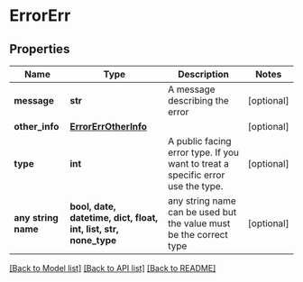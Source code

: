 # ErrorErr


## Properties
Name | Type | Description | Notes
------------ | ------------- | ------------- | -------------
**message** | **str** | A message describing the error | [optional] 
**other_info** | [**ErrorErrOtherInfo**](ErrorErrOtherInfo.md) |  | [optional] 
**type** | **int** | A public facing error type. If you want to treat a specific error use the type. | [optional] 
**any string name** | **bool, date, datetime, dict, float, int, list, str, none_type** | any string name can be used but the value must be the correct type | [optional]

[[Back to Model list]](../README.md#documentation-for-models) [[Back to API list]](../README.md#documentation-for-api-endpoints) [[Back to README]](../README.md)


